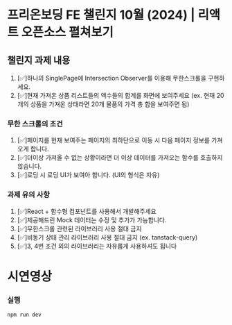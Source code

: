 # 프리온보딩 FE 챌린지 10월 (2024) | 리액트 오픈소스 펼쳐보기

## 챌린지 과제 내용

1. [✅]하나의 SinglePage에 Intersection Observer를 이용해 무한스크롤을 구현하세요.
2. [✅]현재 가져온 상품 리스트들의 액수들의 합계를 화면에 보여주세요 (ex. 현재 20개의 상품을 가져온 상태라면 20개 물품의 가격 총 합을 보여주면 됨)

### 무한 스크롤의 조건

1. [✅]페이지를 현재 보여주는 페이지의 최하단으로 이동 시 다음 페이지 정보를 가져오게 합니다.
2. [✅]더이상 가져올 수 없는 상황이라면 더 이상 데이터를 가져오는 함수를 호출하지 않습니다.
3. [✅]로딩 시 로딩 UI가 보여아 합니다. (UI의 형식은 자유)

### 과제 유의 사항

1. [✅]React + 함수형 컴포넌트를 사용해서 개발해주세요
2. [✅]제공해드린 Mock 데이터는 수정 및 추가가 가능합니다.
3. [✅]무한스크롤 관련된 라이브러리 사용 절대 금지
4. [✅]비동기 상태 관리 라이브러리 사용 절대 금지 (ex. tanstack-query)
5. [✅]3, 4번 조건 외의 라이브러리는 자유롭게 사용하셔도 됩니다

# 시연영상

### 실행

`npm run dev`
